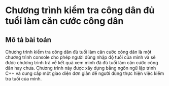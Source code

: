 # Chương trình kiểm tra công dân đủ tuổi làm căn cước công dân 
## Mô tả bài toán 
Chương trình kiểm tra công dân đủ tuổi làm căn cước công dân là một chương trình console cho phép người dùng nhập độ tuổi của mình và sẽ được chương trình trả về kết quả xem mình đã đủ tuổi làm căn cước công dân hay chưa. Chương trình này được xây dựng bằng ngôn ngữ lập trình C++ và cung cấp một giao diện đơn giản để người dùng thực hiện việc kiểm tra tuổi của mình.
